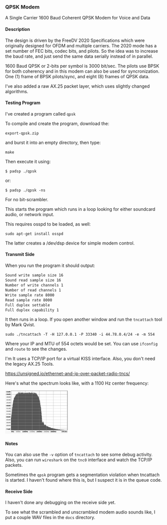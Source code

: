 ### QPSK Modem
A Single Carrier 1600 Baud Coherent QPSK Modem for Voice and Data

#### Description
The design is driven by the FreeDV 2020 Specifications which were originally designed for OFDM and multiple carriers. The 2020 mode has a set number of FEC bits, codec bits, and pilots. So the idea was to increase the baud rate, and just send the same data serially instead of in parallel.

1600 Baud QPSK or 2-bits per symbol is 3000 bit/sec. The pilots use BPSK for both coherency and in this modem can also be used for syncronization. One (1) frame of BPSK pilots/sync, and eight (8) frames of QPSK data.

I've also added a raw AX.25 packet layer, which uses slightly changed algorithms.

#### Testing Program
I've created a program called ```qpsk```

To compile and create the program, download the:
```
export-qpsk.zip
```
and burst it into an empty directory, then type:
```
make
```
Then execute it using:
```
$ padsp ./qpsk
```
or:
```
$ padsp ./qpsk -ns
```
For no bit-scrambler.

This starts the program which runs in a loop looking for either soundcard audio, or network input.

This requires osspd to be loaded, as well:
```
sudo apt-get install osspd
```
The latter creates a /dev/dsp device for simple modem control.
#### Transmit Side
When you run the program it should output:
```
Sound write sample size 16
Sound read sample size 16
Number of write channels 1
Number of read channels 1
Write sample rate 8000
Read sample rate 8000
Full duplex settable
Full duplex capability 1
```
It then runs in a loop. If you open another window and run the ```tncattach``` tool by Mark Qvist.
```
sudo ./tncattach -T -H 127.0.0.1 -P 33340 -i 44.78.0.4/24 -e -m 554
```
Where your IP and MTU of 554 octets would be set. You can use ```ifconfig``` and ```route``` to see the changes.

I'm  It uses a TCP/IP port for a virtual KISS interface. Also, you don't need the legacy AX.25 Tools.

https://unsigned.io/ethernet-and-ip-over-packet-radio-tncs/

Here's what the spectrum looks like, with a 1100 Hz center frequency:

<img src="modem/docs/spectrum.png" width="200">

#### Notes
You can also use the ```-v``` option of ```tncattach``` to see some debug activity. Also, you can run ```wireshark``` on the ```tnc0``` interface and watch the TCP/IP packets.

Sometimes the ```qpsk``` program gets a segmentation violation when tncattach is started. I haven't found where this is, but I suspect it is in the queue code.

#### Receive Side
I haven't done any debugging on the receive side yet.

To see what the scrambled and unscrambled modem audio sounds like, I put a couple WAV files in the ```docs``` directory.


